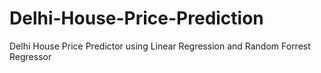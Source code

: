 # Delhi-House-Price-Prediction
Delhi House Price Predictor using Linear Regression and Random Forrest Regressor
